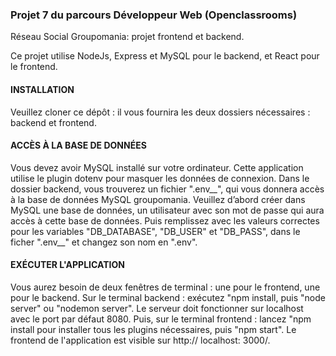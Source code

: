 ### Projet 7 du parcours Développeur Web (Openclassrooms)
Réseau Social Groupomania: projet frontend et backend.

Ce projet utilise NodeJs, Express et MySQL pour le backend, et React pour le frontend. 

#### INSTALLATION

Veuillez cloner ce dépôt : il vous fournira les deux dossiers nécessaires : backend et frontend.

#### ACCÈS À LA BASE DE DONNÉES

Vous devez avoir MySQL installé sur votre ordinateur. Cette application utilise le plugin dotenv pour masquer les données de connexion. Dans le dossier backend, vous trouverez un fichier ".env__", qui vous donnera accès à la base de données MySQL groupomania. Veuillez d’abord créer dans MySQL une base de données, un utilisateur avec son mot de passe qui aura accès à cette base de données. Puis remplissez avec les valeurs correctes pour les variables "DB_DATABASE", "DB_USER" et "DB_PASS", dans le ficher ".env__" et changez son nom en ".env".

#### EXÉCUTER L'APPLICATION

Vous aurez besoin de deux fenêtres de terminal : une pour le frontend, une pour le backend. 
Sur le terminal backend : exécutez "npm install, puis "node server" ou "nodemon server". Le serveur doit fonctionner sur localhost avec le port par défaut 8080.
Puis, sur le terminal frontend : lancez "npm install pour installer tous les plugins nécessaires, puis "npm start". Le frontend de l'application est visible sur http:// localhost: 3000/. 
